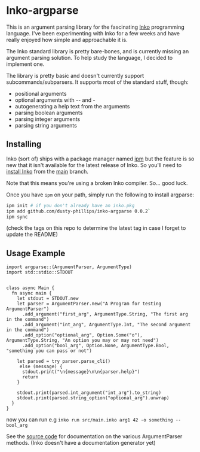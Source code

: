 # Inko-argparse

This is an argument parsing library for the fascinating [Inko](https://inko-lang.org)
programming language. I've been experimenting with Inko for a few weeks and have really
enjoyed how simple and approachable it is.

The Inko standard library is pretty bare-bones, and is currently missing an argument
parsing solution. To help study the language, I decided to implement one.

The library is pretty basic and doesn't currently support subcommands/subparsers.
It supports most of the standard stuff, though:

- positional arguments
- optional arguments with -- and -
- autogenerating a help text from the arguments
- parsing boolean arguments
- parsing integer arguments
- parsing string arguments

## Installing

Inko (sort of) ships with a package manager named [ipm](https://docs.inko-lang.org/manual/main/getting-started/modules/#using-ipm)
but the feature is so new that it isn't available for the latest release of Inko.
So you'll need to [install Inko](https://docs.inko-lang.org/manual/main/getting-started/installation/#from-source)
from the [main](https://github.com/inko-lang/inko) branch.

Note that this means you're using a broken Inko compiler. So... good luck.

Once you have `ipm` on your path, simply run the following to install argparse:

```sh
ipm init # if you don't already have an inko.pkg
ipm add github.com/dusty-phillips/inko-argparse 0.0.2`
ipm sync
```

(check the tags on this repo to determine the latest tag in case I forget to update the README)

## Usage Example

```inko
import argparse::(ArgumentParser, ArgumentType)
import std::stdio::STDOUT


class async Main {
  fn async main {
    let stdout = STDOUT.new
    let parser = ArgumentParser.new("A Program for testing ArgumentParser")
      .add_argument("first_arg", ArgumentType.String, "The first arg in the command")
      .add_argument("int_arg", ArgumentType.Int, "The second argument in the command")
      .add_option("optional_arg", Option.Some("o"), ArgumentType.String, "An option you may or may not need")
      .add_option("bool_arg", Option.None, ArgumentType.Bool, "something you can pass or not")

    let parsed = try parser.parse_cli()
     else (message) {
      stdout.print("\n{message}\n\n{parser.help}")
      return
    }

    stdout.print(parsed.int_argument("int_arg").to_string)
    stdout.print(parsed.string_option("optional_arg").unwrap)
  }
}
```

now you can run e.g `inko run src/main.inko arg1 42 -o something --bool_arg`

See the [source code](blob/main/src/argparse.inko) for documentation on the various ArgumentParser methods.
(Inko doesn't have a documentation generator yet)
